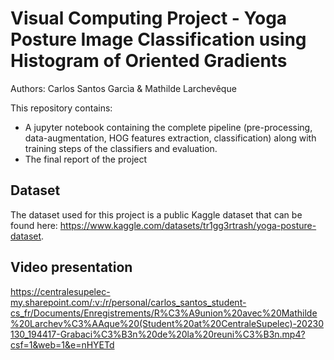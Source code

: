 # Visual Computing Project - Yoga Posture Image Classification using Histogram of Oriented Gradients

Authors: Carlos Santos Garcìa & Mathilde Larchevêque 


This repository contains:
- A jupyter notebook containing the complete pipeline (pre-processing, data-augmentation, HOG features extraction, classification) along with training steps of the classifiers and evaluation.
- The final report of the project

## Dataset 

The dataset used for this project is a public Kaggle dataset that can be found here:
https://www.kaggle.com/datasets/tr1gg3rtrash/yoga-posture-dataset. 

## Video presentation 
https://centralesupelec-my.sharepoint.com/:v:/r/personal/carlos_santos_student-cs_fr/Documents/Enregistrements/R%C3%A9union%20avec%20Mathilde%20Larchev%C3%AAque%20(Student%20at%20CentraleSupelec)-20230130_194417-Grabaci%C3%B3n%20de%20la%20reuni%C3%B3n.mp4?csf=1&web=1&e=nHYETd

